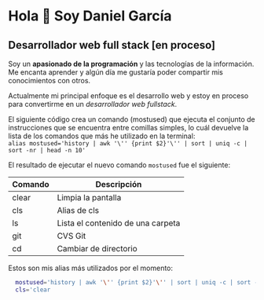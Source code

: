 # Hola 👋 Soy Daniel García
## Desarrollador web full stack [en proceso]

Soy un **apasionado de la programación** y las tecnologías de la información. Me encanta aprender y algún día me gustaría poder compartir mis conocimientos con otros.

Actualmente mi principal enfoque es el desarrollo web y estoy en proceso para convertirme en un *desarrollador web fullstack*.

El siguiente código crea un comando (mostused) que ejecuta el conjunto de instrucciones que se encuentra entre comillas simples, lo cuál devuelve la lista de los comandos que más he utilizado en la terminal:  
`alias mostused='history | awk '\'' {print $2}'\'' | sort | uniq -c | sort -nr | head -n 10'`  

El resultado de ejecutar el nuevo comando `mostused` fue el siguiente:

| Comando  | Descripción                       |
|----------|-----------------------------------|
| clear    | Limpia la pantalla                |
| cls      | Alias de cls                      |
| ls       | Lista el contenido de una carpeta |
| git      | CVS Git                           |
| cd       | Cambiar de directorio             |

Estos son mis alias más utilizados por el momento:
```bash
  mostused='history | awk '\'' {print $2}'\'' | sort | uniq -c | sort -nr | head -n 10'
  cls='clear
```
